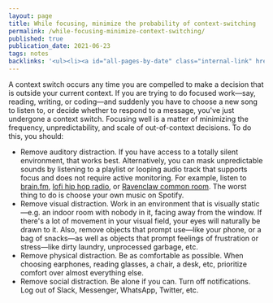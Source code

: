```yaml
---
layout: page
title: While focusing, minimize the probability of context-switching
permalink: /while-focusing-minimize-context-switching/
published: true
publication_date: 2021-06-23
tags: notes
backlinks: '<ul><li><a id="all-pages-by-date" class="internal-link" href="/all-pages-by-date/">All pages by date</a></li><li><a id="notes" class="internal-link" href="/notes/">Notes</a></li></ul>'
---
```


A context switch occurs any time you are compelled to make a decision that is outside your current context. If you are trying to do focused work—say, reading, writing, or coding—and suddenly you have to choose a new song to listen to, or decide whether to respond to a message, you've just undergone a context switch. Focusing well is a matter of minimizing the frequency, unpredictability, and scale of out-of-context decisions. To do this, you should:

- Remove auditory distraction. If you have access to a totally silent environment, that works best. Alternatively, you can mask unpredictable sounds by listening to a playlist or looping audio track that supports focus and does not require active monitoring. For example, listen to [brain.fm](brain.fm), [lofi hip hop radio](https://www.youtube.com/watch?v=5qap5aO4i9A), or [Ravenclaw common room](https://harry-potter-sounds.ambient-mixer.com/ravenclaw-common-room). The worst thing to do is choose your own music on Spotify.
- Remove visual distraction. Work in an environment that is visually static—e.g. an indoor room with nobody in it, facing away from the window. If there's a lot of movement in your visual field, your eyes will naturally be drawn to it. Also, remove objects that prompt use—like your phone, or a bag of snacks—as well as objects that prompt feelings of frustration or stress—like dirty laundry, unprocessed garbage, etc.
- Remove physical distraction. Be as comfortable as possible. When choosing earphones, reading glasses, a chair, a desk, etc, prioritize comfort over almost everything else.
- Remove social distraction. Be alone if you can. Turn off notifications. Log out of Slack, Messenger, WhatsApp, Twitter, etc.